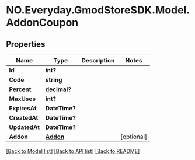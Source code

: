 # NO.Everyday.GmodStoreSDK.Model.AddonCoupon
## Properties

Name | Type | Description | Notes
------------ | ------------- | ------------- | -------------
**Id** | **int?** |  | 
**Code** | **string** |  | 
**Percent** | [**decimal?**](BigDecimal.md) |  | 
**MaxUses** | **int?** |  | 
**ExpiresAt** | **DateTime?** |  | 
**CreatedAt** | **DateTime?** |  | 
**UpdatedAt** | **DateTime?** |  | 
**Addon** | [**Addon**](Addon.md) |  | [optional] 

[[Back to Model list]](../README.md#documentation-for-models) [[Back to API list]](../README.md#documentation-for-api-endpoints) [[Back to README]](../README.md)

